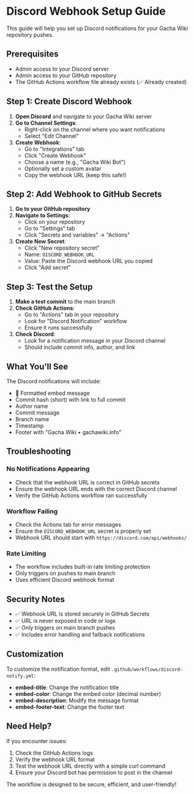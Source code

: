 # Discord Webhook Setup Guide

This guide will help you set up Discord notifications for your Gacha Wiki repository pushes.

## Prerequisites

- Admin access to your Discord server
- Admin access to your GitHub repository
- The GitHub Actions workflow file already exists (✅ Already created)

## Step 1: Create Discord Webhook

1. **Open Discord** and navigate to your Gacha Wiki server
2. **Go to Channel Settings**:
   - Right-click on the channel where you want notifications
   - Select "Edit Channel"
3. **Create Webhook**:
   - Go to "Integrations" tab
   - Click "Create Webhook"
   - Choose a name (e.g., "Gacha Wiki Bot")
   - Optionally set a custom avatar
   - Copy the webhook URL (keep this safe!)

## Step 2: Add Webhook to GitHub Secrets

1. **Go to your GitHub repository**
2. **Navigate to Settings**:
   - Click on your repository
   - Go to "Settings" tab
   - Click "Secrets and variables" → "Actions"
3. **Create New Secret**:
   - Click "New repository secret"
   - Name: `DISCORD_WEBHOOK_URL`
   - Value: Paste the Discord webhook URL you copied
   - Click "Add secret"

## Step 3: Test the Setup

1. **Make a test commit** to the main branch
2. **Check GitHub Actions**:
   - Go to "Actions" tab in your repository
   - Look for "Discord Notification" workflow
   - Ensure it runs successfully
3. **Check Discord**:
   - Look for a notification message in your Discord channel
   - Should include commit info, author, and link

## What You'll See

The Discord notifications will include:
- 🚀 Formatted embed message
- Commit hash (short) with link to full commit
- Author name
- Commit message
- Branch name
- Timestamp
- Footer with "Gacha Wiki • gachawiki.info"

## Troubleshooting

### No Notifications Appearing
- Check that the webhook URL is correct in GitHub secrets
- Ensure the webhook URL ends with the correct Discord channel
- Verify the GitHub Actions workflow ran successfully

### Workflow Failing
- Check the Actions tab for error messages
- Ensure the `DISCORD_WEBHOOK_URL` secret is properly set
- Webhook URL should start with `https://discord.com/api/webhooks/`

### Rate Limiting
- The workflow includes built-in rate limiting protection
- Only triggers on pushes to main branch
- Uses efficient Discord webhook format

## Security Notes

- ✅ Webhook URL is stored securely in GitHub Secrets
- ✅ URL is never exposed in code or logs
- ✅ Only triggers on main branch pushes
- ✅ Includes error handling and fallback notifications

## Customization

To customize the notification format, edit `.github/workflows/discord-notify.yml`:

- **embed-title**: Change the notification title
- **embed-color**: Change the embed color (decimal number)
- **embed-description**: Modify the message format
- **embed-footer-text**: Change the footer text

## Need Help?

If you encounter issues:
1. Check the GitHub Actions logs
2. Verify the webhook URL format
3. Test the webhook URL directly with a simple curl command
4. Ensure your Discord bot has permission to post in the channel

The workflow is designed to be secure, efficient, and user-friendly!